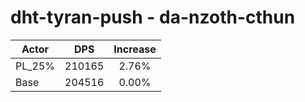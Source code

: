 # dht-tyran-push - da-nzoth-cthun
| Actor | DPS | Increase |
|---|:---:|:---:|
|PL_25%|210165|2.76%|
|Base|204516|0.00%|
